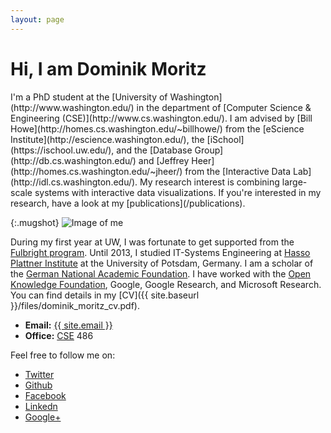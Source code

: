 ```yaml
---
layout: page
---
```


# Hi, I am Dominik Moritz

<div class="home-columns" markdown="1">
<div class="intro" markdown="1">

<span class="lead">
I'm a PhD student at the [University of Washington](http://www.washington.edu/) in the department of [Computer Science & Engineering (CSE)](http://www.cs.washington.edu/). I am advised by [Bill Howe](http://homes.cs.washington.edu/~billhowe/) from the [eScience Institute](http://escience.washington.edu/), the [iSchool](https://ischool.uw.edu/), and the [Database Group](http://db.cs.washington.edu/) and [Jeffrey Heer](http://homes.cs.washington.edu/~jheer/) from the [Interactive Data Lab](http://idl.cs.washington.edu/). My research interest is combining large-scale systems with interactive data visualizations. If you're interested in my research, have a look at my [publications](/publications).
</span>
</div>

{:.mugshot}
![Image of me]({{site.baseurl}}/images/dominik.jpg)

</div>

During my first year at UW, I was fortunate to get supported from the [Fulbright program](https://en.wikipedia.org/wiki/Fulbright_Program). Until 2013, I studied IT-Systems Engineering at [Hasso Plattner Institute](http://www.hpi.uni-potsdam.de) at the University of Potsdam, Germany. I am a scholar of the [German National Academic Foundation](http://www.studienstiftung.de/). I have worked with the [Open Knowledge Foundation](http://www.okfn.org), Google, Google Research, and Microsoft Research. You can find details in my [CV]({{ site.baseurl }}/files/dominik_moritz_cv.pdf).

* **Email:** <a href="mailto:{{ site.email }}">{{ site.email }}</a>
* **Office:** [CSE](http://www.washington.edu/maps/?q=cse) 486

Feel free to follow me on:

* <i class="fa fa-twitter fa-lg"></i> [Twitter](https://twitter.com/domoritz)
* <i class="fa fa-github fa-lg"></i> [Github](https://github.com/domoritz)
* <i class="fa fa-facebook-square fa-lg"></i> [Facebook](https://www.facebook.com/moritz.dominik)
* <i class="fa fa-linkedin fa-lg"></i> [Linkedn](https://www.linkedin.com/pub/dominik-moritz/24/b81/409)
* <i class="fa fa-google-plus fa-lg"></i> [Google+](https://plus.google.com/110111947282446666823)
